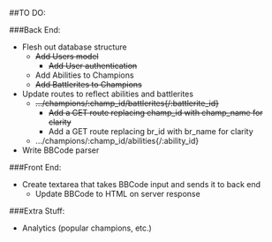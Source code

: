 ##TO DO:

###Back End:
- Flesh out database structure
  - ~~Add Users model~~
    - ~~Add User authentication~~
  - Add Abilities to Champions
  - ~~Add Battlerites to Champions~~
- Update routes to reflect abilities and battlerites
  - ~~.../champions/:champ_id/battlerites{/:battlerite_id}~~
    - ~~Add a GET route replacing champ_id with champ_name for clarity~~
    - Add a GET route replacing br_id with br_name for clarity
  - .../champions/:champ_id/abilities{/:ability_id}
- Write BBCode parser
  
###Front End:
- Create textarea that takes BBCode input and sends it to back end
  - Update BBCode to HTML on server response

###Extra Stuff:
- Analytics (popular champions, etc.)
